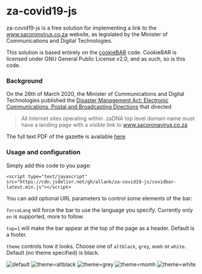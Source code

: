 za-covid19-js
=============

za-covid19-js is a free solution for implementing a link to the www.sacoronvirus.co.za website, as legislated by the Minister of Communications and Digital Technologies.

This solution is based entirely on the [cookieBAR](https://cookie-bar.eu/) code.  CookieBAR is licensed under GNU General Public License v2.0, and as such, so is this code.

### Background

On the 26th of March 2020, the Minister of Communications and Digital Technologies published the [Disaster Management Act: Electronic Communications, Postal and Broadcasting Directions](https://www.gov.za/documents/disaster-management-act-electronic-communications-postal-and-broadcasting-directions-26) that directed

> All Internet sites operating within .zaDNA top level domain name must have a landing page with a visible link to www.sacoronavirus.co.za

The full text PDF of the gazette is available [here](https://www.gov.za/sites/default/files/gcis_document/202003/43164gon-417.pdf)


### Usage and configuration

Simply add this code to you page:

`<script type="text/javascript" src="https://cdn.jsdelivr.net/gh/allank/za-covid19-js/covidbar-latest.min.js"></script>`

You can add optional URL parameters to control some elements of the bar:

`forceLang` will force the bar to use the language you specify.  Currently only `en` is supported, more to follow.

`top=1` will make the bar appear at the top of the page as a header.  Default is a footer.

`theme` controls how it looks.  Choose one of `altblack`, `grey`, `momh` or `white`.  Default (no theme specified) is black.

![default](images/theme-black "Default theme")
![theme=altblack](images/theme-black "theme=altblack")
![theme=grey](images/theme-black "theme=grey")
![theme=momh](images/theme-black "theme=momh")
![theme=white](images/theme-black "white")
